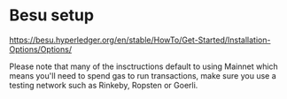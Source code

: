 # Besu setup

https://besu.hyperledger.org/en/stable/HowTo/Get-Started/Installation-Options/Options/

Please note that many of the insctructions default to using Mainnet which means you'll 
need to spend gas to run transactions, make sure you use a testing network such as Rinkeby, 
Ropsten or Goerli.

